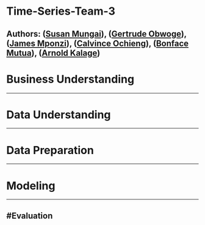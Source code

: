 # Time-Series-Team-3
## Authors: ([Susan Mungai](https://github.com/Arnoldchovu)), ([Gertrude Obwoge](https://github.com/Getty3102)), ([James Mponzi](https://github.com/Mponziii)), ([Calvince Ochieng](https://github.com/ochiengcalvince)), ([Bonface Mutua](https://github.com/Bonnie10)), ([Arnold Kalage](https://github.com/Arnoldchovu))

# Business Understanding
---------
# Data Understanding
---------
# Data Preparation
---------
# Modeling
---------
#Evaluation
---------
